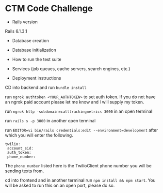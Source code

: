 # CTM Code Challenge

* Rails version

Rails 6.1.3.1

* Database creation

* Database initialization

* How to run the test suite

* Services (job queues, cache servers, search engines, etc.)

* Deployment instructions

CD into backend and run `bundle install`

run `ngrok authtoken <YOUR_AUTHTOKEN>` to set auth token.  If you do not have an ngrok paid account please let me know and I will supply my token.

run `ngrok http -subdomain=calltrackingmetrics 3000` in an open terminal

run `rails s -p 3000` in another open terminal

run `EDITOR=vi bin/rails credentials:edit --environment=development` after which you will enter the following.

```
twilio:
 account_sid: 
 auth_token: 
 phone_number: 
```

 The `phone_number` listed here is the TwilioClient phone number you will be sending texts from.

cd into frontend and in another terminal run `npm install && npm start`.  You will be asked to run this on an open port, please do so.


